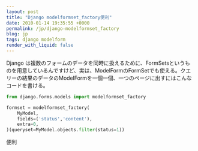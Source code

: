 ```yaml
---
layout: post
title: "Django modelformset_factory便利"
date: 2010-01-14 19:35:55 +0000
permalink: /jp/django-modelformset_factory
blog: jp
tags: django modelform
render_with_liquid: false
---
```


Django
は複数のフォームのデータを同時に扱えるために、FormSetsというものを用意しているんですけど、実は、ModelFormのFormSetでも使える。クエリーの結果のデータのModelFormを一個一個、一つのページに出すにはこんなコードを書ける。

```python
from django.forms.models import modelformset_factory

formset = modelformset_factory(
    MyModel,
    fields=('status','content'),
    extra=0,
)(queryset=MyModel.objects.filter(status=1))
```

便利
